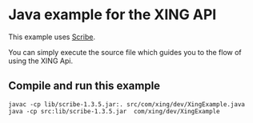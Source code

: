# Java example for the XING API

This example uses [Scribe](https://github.com/fernandezpablo85/scribe-java).

You can simply execute the source file which guides you to the flow of using the XING Api.

## Compile and run this example

    javac -cp lib/scribe-1.3.5.jar:. src/com/xing/dev/XingExample.java
    java -cp src:lib/scribe-1.3.5.jar  com/xing/dev/XingExample
